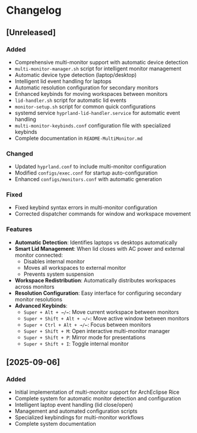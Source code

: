 # Changelog

## [Unreleased]

### Added

- Comprehensive multi-monitor support with automatic device detection
- `multi-monitor-manager.sh` script for intelligent monitor management
- Automatic device type detection (laptop/desktop)
- Intelligent lid event handling for laptops
- Automatic resolution configuration for secondary monitors
- Enhanced keybinds for moving workspaces between monitors
- `lid-handler.sh` script for automatic lid events
- `monitor-setup.sh` script for common quick configurations
- systemd service `hyprland-lid-handler.service` for automatic event handling
- `multi-monitor-keybinds.conf` configuration file with specialized keybinds
- Complete documentation in `README-MultiMonitor.md`

### Changed

- Updated `hyprland.conf` to include multi-monitor configuration
- Modified `configs/exec.conf` for startup auto-configuration
- Enhanced `configs/monitors.conf` with automatic generation

### Fixed

- Fixed keybind syntax errors in multi-monitor configuration
- Corrected dispatcher commands for window and workspace movement

### Features

- **Automatic Detection**: Identifies laptops vs desktops automatically
- **Smart Lid Management**: When lid closes with AC power and external monitor connected:
  - Disables internal monitor
  - Moves all workspaces to external monitor
  - Prevents system suspension
- **Workspace Redistribution**: Automatically distributes workspaces across monitors
- **Resolution Configuration**: Easy interface for configuring secondary monitor resolutions
- **Advanced Keybinds**: 
  - `Super + Alt + →/←`: Move current workspace between monitors
  - `Super + Shift + Alt + →/←`: Move active window between monitors
  - `Super + Ctrl + Alt + →/←`: Focus between monitors
  - `Super + Shift + M`: Open interactive multi-monitor manager
  - `Super + Shift + P`: Mirror mode for presentations
  - `Super + Shift + I`: Toggle internal monitor

## [2025-09-06]

### Added

- Initial implementation of multi-monitor support for ArchEclipse Rice
- Complete system for automatic monitor detection and configuration
- Intelligent laptop event handling (lid close/open)
- Management and automated configuration scripts
- Specialized keybindings for multi-monitor workflows
- Complete system documentation
